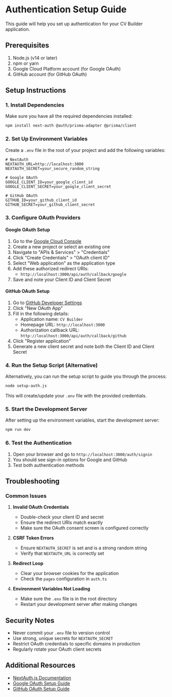 # Authentication Setup Guide

This guide will help you set up authentication for your CV Builder application.

## Prerequisites

1. Node.js (v14 or later)
2. npm or yarn
3. Google Cloud Platform account (for Google OAuth)
4. GitHub account (for GitHub OAuth)

## Setup Instructions

### 1. Install Dependencies

Make sure you have all the required dependencies installed:

```bash
npm install next-auth @auth/prisma-adapter @prisma/client
```

### 2. Set Up Environment Variables

Create a `.env` file in the root of your project and add the following variables:

```env
# NextAuth
NEXTAUTH_URL=http://localhost:3000
NEXTAUTH_SECRET=your_secure_random_string

# Google OAuth
GOOGLE_CLIENT_ID=your_google_client_id
GOOGLE_CLIENT_SECRET=your_google_client_secret

# GitHub OAuth
GITHUB_ID=your_github_client_id
GITHUB_SECRET=your_github_client_secret
```

### 3. Configure OAuth Providers

#### Google OAuth Setup

1. Go to the [Google Cloud Console](https://console.cloud.google.com/)
2. Create a new project or select an existing one
3. Navigate to "APIs & Services" > "Credentials"
4. Click "Create Credentials" > "OAuth client ID"
5. Select "Web application" as the application type
6. Add these authorized redirect URIs:
   - `http://localhost:3000/api/auth/callback/google`
7. Save and note your Client ID and Client Secret

#### GitHub OAuth Setup

1. Go to [GitHub Developer Settings](https://github.com/settings/developers)
2. Click "New OAuth App"
3. Fill in the following details:
   - Application name: `CV Builder`
   - Homepage URL: `http://localhost:3000`
   - Authorization callback URL: `http://localhost:3000/api/auth/callback/github`
4. Click "Register application"
5. Generate a new client secret and note both the Client ID and Client Secret

### 4. Run the Setup Script (Alternative)

Alternatively, you can run the setup script to guide you through the process:

```bash
node setup-auth.js
```

This will create/update your `.env` file with the provided credentials.

### 5. Start the Development Server

After setting up the environment variables, start the development server:

```bash
npm run dev
```

### 6. Test the Authentication

1. Open your browser and go to `http://localhost:3000/auth/signin`
2. You should see sign-in options for Google and GitHub
3. Test both authentication methods

## Troubleshooting

### Common Issues

1. **Invalid OAuth Credentials**
   - Double-check your client ID and secret
   - Ensure the redirect URIs match exactly
   - Make sure the OAuth consent screen is configured correctly

2. **CSRF Token Errors**
   - Ensure `NEXTAUTH_SECRET` is set and is a strong random string
   - Verify that `NEXTAUTH_URL` is correctly set

3. **Redirect Loop**
   - Clear your browser cookies for the application
   - Check the `pages` configuration in `auth.ts`

4. **Environment Variables Not Loading**
   - Make sure the `.env` file is in the root directory
   - Restart your development server after making changes

## Security Notes

- Never commit your `.env` file to version control
- Use strong, unique secrets for `NEXTAUTH_SECRET`
- Restrict OAuth credentials to specific domains in production
- Regularly rotate your OAuth client secrets

## Additional Resources

- [NextAuth.js Documentation](https://next-auth.js.org/)
- [Google OAuth Setup Guide](https://developers.google.com/identity/protocols/oauth2)
- [GitHub OAuth Setup Guide](https://docs.github.com/en/developers/apps/building-oauth-apps/creating-an-oauth-app)
